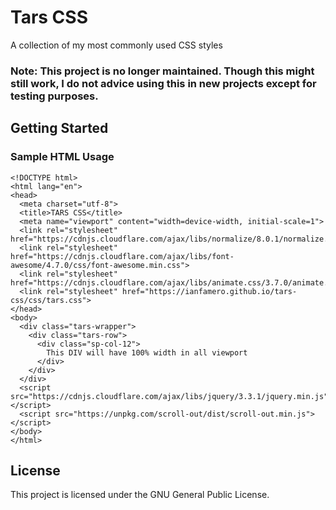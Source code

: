 # Tars CSS

A collection of my most commonly used CSS styles

### Note: This project is no longer maintained. Though this might still work, I do not advice using this in new projects except for testing purposes.

## Getting Started

### Sample HTML Usage

```markup
<!DOCTYPE html>
<html lang="en">
<head>
  <meta charset="utf-8">
  <title>TARS CSS</title>
  <meta name="viewport" content="width=device-width, initial-scale=1">
  <link rel="stylesheet" href="https://cdnjs.cloudflare.com/ajax/libs/normalize/8.0.1/normalize.min.css">
  <link rel="stylesheet" href="https://cdnjs.cloudflare.com/ajax/libs/font-awesome/4.7.0/css/font-awesome.min.css">
  <link rel="stylesheet" href="https://cdnjs.cloudflare.com/ajax/libs/animate.css/3.7.0/animate.min.css">
  <link rel="stylesheet" href="https://ianfamero.github.io/tars-css/css/tars.css">
</head>
<body>
  <div class="tars-wrapper">
    <div class="tars-row">
      <div class="sp-col-12">
        This DIV will have 100% width in all viewport
      </div>
    </div>
  </div>
  <script src="https://cdnjs.cloudflare.com/ajax/libs/jquery/3.3.1/jquery.min.js"></script>
  <script src="https://unpkg.com/scroll-out/dist/scroll-out.min.js"></script>
</body>
</html>
```

## License

This project is licensed under the GNU General Public License.